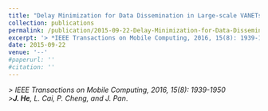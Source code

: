 ```yaml
---
title: "Delay Minimization for Data Dissemination in Large-scale VANETs with Buses and Taxis"
collection: publications
permalink: /publication/2015-09-22-Delay-Minimization-for-Data-Dissemination/
excerpt: '> *IEEE Transactions on Mobile Computing, 2016, 15(8): 1939-1950*<br>***J. He**, L. Cai, P. Cheng, and J. Pan*.'
date: 2015-09-22
venue: '--'
#paperurl: ''
#citation: ''
---
```

*> IEEE Transactions on Mobile Computing, 2016, 15(8): 1939-1950*  
*>**J. He**, L. Cai, P. Cheng, and J. Pan*.